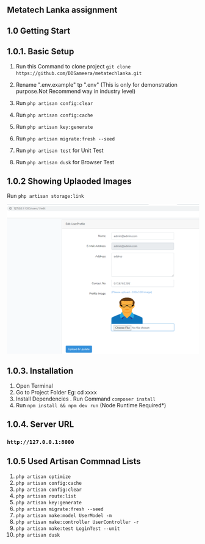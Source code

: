 ## Metatech Lanka assignment

## 1.0 Getting Start

## 1.0.1. Basic Setup
1. Run this Command to clone project
   `git clone https://github.com/DDSameera/metatechlanka.git`

2. Rename ".env.example" tp ".env" 
(This is only for demonstration purpose.Not Recommend way in industry level)

3. Run `php artisan config:clear`

4. Run `php artisan config:cache`

5. Run `php artisan key:generate`

6. Run `php artisan migrate:fresh --seed`

7. Run `php artisan test` for Unit Test

8. Run `php artisan dusk` for Browser Test

## 1.0.2 Showing Uplaoded Images

Run `php artisan storage:link`

![alt](https://github.com/DDSameera/metatechlanka/blob/master/doc/screen-1.png?raw=true)

## 1.0.3. Installation 
1. Open Terminal
2. Go to Project Folder Eg: cd xxxx
3. Install Dependencies . Run Command `composer install`
4. Run `npm install && npm dev run`  (Node Runtime Required*)

## 1.0.4. Server URL
### ``http://127.0.0.1:8000``

## 1.0.5 Used Artisan Commnad Lists
1. `php artisan optimize`
2. `php artisan config:cache`
3. `php artisan config:clear`
4. `php artisan route:list`
5. `php artisan key:generate`
6. `php artisan migrate:fresh --seed`
7. `php artisan make:model UserModel -m`
8. `php artisan make:controller UserController -r`
9. `php artisan make:test LoginTest --unit`
10. `php artisan dusk`

